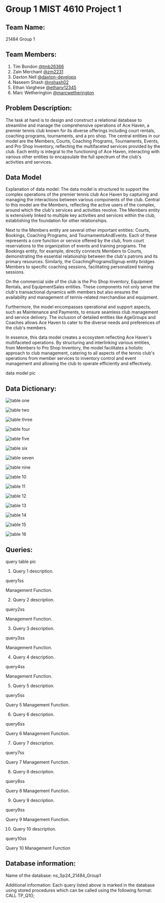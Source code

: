 # Group 1 MIST 4610 Project 1

## Team Name: 
21484 Group 1 

## Team Members:

1. Tim Bondon [@tmb26366](https://www.github.com/tmb26366)
2. Zain Merchant [@zm2231](https://www.github.com/zm2231)
3. Daxton Nell [@daxton-develops](https://www.github.com/daxton-develops)
4. Naseem Shash [@nshash02](https://www.github.com/nshash02)
5. Ethan Varghese [@ethanv12345](https://www.github.com/ethanv12345)
6. Marc Wetherington [@marcwetherington](https://www.github.com/marcwetherington)

## Problem Description:

The task at hand is to design and construct a relational database to streamline and manage the comprehensive operations of Ace Haven, a premier tennis club known for its diverse offerings including court rentals, coaching programs, tournaments, and a pro shop. The central entities in our model are the Members, Courts, Coaching Programs, Tournaments, Events, and Pro Shop Inventory, reflecting the multifaceted services provided by the club. Each entity is integral to the functioning of Ace Haven, interacting with various other entities to encapsulate the full spectrum of the club's activities and services.


## Data Model

Explanation of data model: 
The data model is structured to support the complex operations of the premier tennis club Ace Haven by capturing and managing the interactions between various components of the club. Central to this model are the Members, reflecting the active users of the complex, around which the club's services and activities revolve. The Members entity is extensively linked to multiple key activities and services within the club, establishing the foundation for other relationships.

Next to the Members entity are several other important entities: Courts, Bookings, Coaching Programs, and TournamentsAndEvents. Each of these represents a core function or service offered by the club, from court reservations to the organization of events and training programs. The Bookings entity, for example, directly connects Members to Courts, demonstrating the essential relationship between the club's patrons and its primary resources. Similarly, the CoachingProgramsSignup entity bridges Members to specific coaching sessions, facilitating personalized training sessions.

On the commercial side of the club is the Pro Shop Inventory, Equipment Rentals, and EquipmentSales entities. These components not only serve the club's transactional dynamics with members but also ensures the availability and management of tennis-related merchandise and equipment.

Furthermore, the model encompasses operational and support aspects, such as Maintenance and Payments, to ensure seamless club management and service delivery. The inclusion of detailed entities like AgeGroups and Coaches allows Ace Haven to cater to the diverse needs and preferences of the club's members.

In essence, this data model creates a ecosystem reflecting Ace Haven's multifaceted operations. By structuring and interlinking various entities, from Members to Pro Shop Inventory, the model facilitates a holistic approach to club management, catering to all aspects of the tennis club's operations from member services to inventory control and event management and allowing the club to operate efficiently and effectively.


data model pic

## Data Dictionary:

![table one](https://i.ibb.co/19rY51p/Age-Group.png)

![table two](https://i.ibb.co/RcfjdyZ/Bookings.png)

![table three](https://i.ibb.co/zfFcvnB/Coaches.png)

![table four](https://i.ibb.co/ggwG51R/Coaching-Programs-Signup.png)

![table five](https://i.ibb.co/C2pc2g9/Coaching-Programs.png)

![table six](https://i.ibb.co/WvrTm3S/Courts.png)

![table seven](https://i.ibb.co/xspwd9V/Equipment-Rentals.png)

![table nine](https://i.ibb.co/JmvDmyJ/Equipment-Sales.png)

![table 10](https://i.ibb.co/0MzcJzC/Maintenance.png)

![table 11](https://i.ibb.co/9pnz84h/Members.png)

![table 12](https://i.ibb.co/TB9rsBx/Orders.png)

![table 13](https://i.ibb.co/VC4KSVT/Payments.png)

![table 14](https://i.ibb.co/ssSKwYf/Pro-Shop-Inventory.png)

![table 15](https://i.ibb.co/71LVyNs/Rental-Orders.png)

![table 16](https://i.ibb.co/By6t2S4/Tournaments-And-Events.png)

## Queries:

query table pic

1. Query 1 description.

query1ss

Management Function.

2. Query 2 description.

query2ss

Management Function.

3. Query 3 description.

query3ss

Management Function.

4. Query 4 description.
 
query4ss

Management Function.

5. Query 5 description.

query5ss

Query 5 Management Function.

6. Query 6 description.

query6ss

Query 6 Management Function.

7. Query 7 description.

query7ss

Query 7 Management Function.

8. Query 8 description.

query8ss

Query 8 Management Function.

9. Query 9 description.

query9ss

Query 9 Management Function.

10. Query 10 description.

query10ss

Query 10 Management Function

## Database information:

Name of the database: ns_Sp24_21484_Group1

Additional information: Each query listed above is marked in the database using stored procedures which can be called using the following format: 
CALL TP_Q1();

